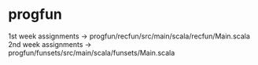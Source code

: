# progfun

1st week assignments -> progfun/recfun/src/main/scala/recfun/Main.scala
2nd week assignments -> progfun/funsets/src/main/scala/funsets/Main.scala
